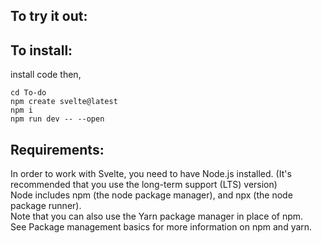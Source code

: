 ## To try it out: 

## To install:
install code then,
```
cd To-do
npm create svelte@latest
npm i
npm run dev -- --open
```

## Requirements:
In order to work with Svelte, you need to have Node.js installed. (It's recommended that you use the long-term support (LTS) version)<br />Node includes npm (the node package manager), and npx (the node package runner).<br />Note that you can also use the Yarn package manager in place of npm.<br />See Package management basics for more information on npm and yarn.
